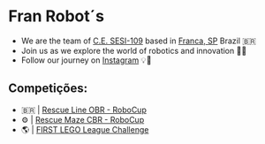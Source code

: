 # Fran Robot´s
- We are the team of [C.E. SESI-109](https://franca.sesisp.org.br/) based in [Franca, SP](https://www.franca.sp.gov.br/) Brazil 🇧🇷
- Join us as we explore the world of robotics and innovation 🚀🔧
- Follow our journey on [Instagram](https://www.instagram.com/fran_robots/) 💡🤖

## Competições:
  -  🇧🇷   | [Rescue Line OBR - RoboCup](https://www.obr.org.br/)
  - ⚙️ | [Rescue Maze CBR - RoboCup](https://www.cbrobotica.org/)
  - 🌎 | [FIRST LEGO League Challenge](https://www.firstlegoleague.org/)
